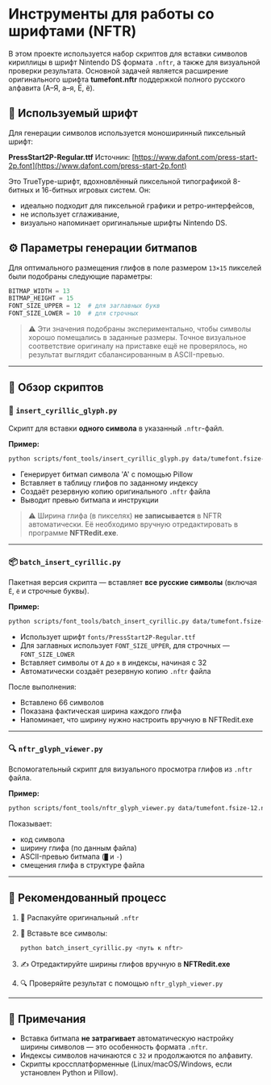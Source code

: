 # Инструменты для работы со шрифтами (NFTR)

В этом проекте используется набор скриптов для вставки символов кириллицы в шрифт Nintendo DS формата `.nftr`, а также для визуальной проверки результата. Основной задачей является расширение оригинального шрифта **tumefont.nftr** поддержкой полного русского алфавита (А–Я, а–я, Ё, ё).

## 🧹 Используемый шрифт

Для генерации символов используется моноширинный пиксельный шрифт:

**PressStart2P-Regular.ttf**
Источник: [https://www.dafont.com/press-start-2p.font](https://www.dafont.com/press-start-2p.font)

Это TrueType-шрифт, вдохновлённый пиксельной типографикой 8-битных и 16-битных игровых систем. Он:

* идеально подходит для пиксельной графики и ретро-интерфейсов,
* не использует сглаживание,
* визуально напоминает оригинальные шрифты Nintendo DS.

## ⚙️ Параметры генерации битмапов

Для оптимального размещения глифов в поле размером `13×15` пикселей были подобраны следующие параметры:

```python
BITMAP_WIDTH = 13
BITMAP_HEIGHT = 15
FONT_SIZE_UPPER = 12  # для заглавных букв
FONT_SIZE_LOWER = 10  # для строчных
```

> ⚠️ Эти значения подобраны экспериментально, чтобы символы хорошо помещались в заданные размеры. Точное визуальное соответствие оригиналу на приставке ещё не проверялось, но результат выглядит сбалансированным в ASCII-превью.

---

## 📂 Обзор скриптов

### 🧱 `insert_cyrillic_glyph.py`

Скрипт для вставки **одного символа** в указанный `.nftr`-файл.

**Пример:**

```bash
python scripts/font_tools/insert_cyrillic_glyph.py data/tumefont.fsize-12.nftr 32 А
```

* Генерирует битмап символа 'А' с помощью Pillow
* Вставляет в таблицу глифов по заданному индексу
* Создаёт резервную копию оригинального `.nftr` файла
* Выводит превью битмапа и инструкции

> ⚠️ Ширина глифа (в пикселях) **не записывается** в NFTR автоматически. Её необходимо вручную отредактировать в программе **NFTRedit.exe**.

---

### 📦 `batch_insert_cyrillic.py`

Пакетная версия скрипта — вставляет **все русские символы** (включая `Ё`, `ё` и строчные буквы).

**Пример:**

```bash
python scripts/font_tools/batch_insert_cyrillic.py data/tumefont.fsize-12.nftr
```

* Использует шрифт `fonts/PressStart2P-Regular.ttf`
* Для заглавных использует `FONT_SIZE_UPPER`, для строчных — `FONT_SIZE_LOWER`
* Вставляет символы от `А` до `я` в индексы, начиная с 32
* Автоматически создаёт резервную копию `.nftr` файла

После выполнения:

* Вставлено 66 символов
* Показана фактическая ширина каждого глифа
* Напоминает, что ширину нужно настроить вручную в NFTRedit.exe

---

### 🔍 `nftr_glyph_viewer.py`

Вспомогательный скрипт для визуального просмотра глифов из `.nftr` файла.

**Пример:**

```bash
python scripts/font_tools/nftr_glyph_viewer.py data/tumefont.fsize-12.nftr 32
```

Показывает:

* код символа
* ширину глифа (по данным файла)
* ASCII-превью битмапа (`█` и `·`)
* смещения глифа в структуре файла

---

## 🔄 Рекомендованный процесс

1. 📅 Распакуйте оригинальный `.nftr`
2. 🧱 Вставьте все символы:

   ```bash
   python batch_insert_cyrillic.py <путь к nftr>
   ```
3. ✍️ Отредактируйте ширины глифов вручную в **NFTRedit.exe**
4. 🔍 Проверяйте результат с помощью `nftr_glyph_viewer.py`

---

## 📌 Примечания

* Вставка битмапа **не затрагивает** автоматическую настройку ширины символов — это особенность формата `.nftr`.
* Индексы символов начинаются с `32` и продолжаются по алфавиту.
* Скрипты кроссплатформенные (Linux/macOS/Windows, если установлен Python и Pillow).

